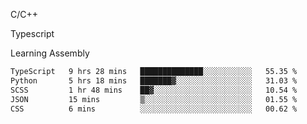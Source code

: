 <p>C/C++</p>
<p> Typescript</p>
<p>Learning Assembly</p>

<!--START_SECTION:waka-->

```txt
TypeScript   9 hrs 28 mins   ██████████████░░░░░░░░░░░   55.35 %
Python       5 hrs 18 mins   ███████▓░░░░░░░░░░░░░░░░░   31.03 %
SCSS         1 hr 48 mins    ██▓░░░░░░░░░░░░░░░░░░░░░░   10.54 %
JSON         15 mins         ▒░░░░░░░░░░░░░░░░░░░░░░░░   01.55 %
CSS          6 mins          ░░░░░░░░░░░░░░░░░░░░░░░░░   00.62 %
```

<!--END_SECTION:waka-->
